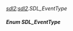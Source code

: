 _[sdl2](../../modules/sdl2/sdl2-module.md):[sdl2](../../modules/sdl2/sdl2-module.md).SDL\_EventType_
##### Enum SDL\_EventType
